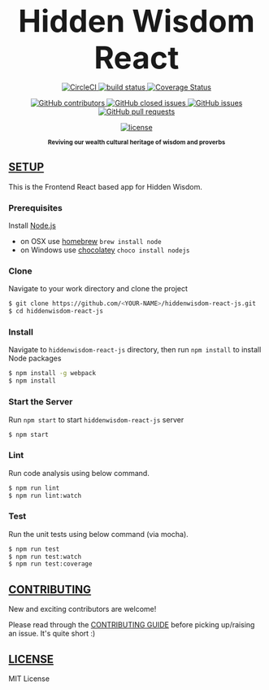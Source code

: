 <p align="center">
  <strong style="font-size: 60px">Hidden Wisdom React</strong>
</p>
<p align="center">
    <a href="https://circleci.com/gh/lagos-devs/hiddenwisdom-react-js/tree/master">
        <img src="https://circleci.com/gh/lagos-devs/hiddenwisdom-react-js/tree/master.svg?style=svg"
             alt="CircleCI">
    </a>
    <a href="http://waffle.io/lagos-devs/hiddenwisdom-api">
        <img src="https://badge.waffle.io/lagos-devs/hiddenwisdom-react-js.svg?label=ready&title=Ready"
             alt="build status">
    </a>
    <a href="https://coveralls.io/github/lagos-devs/hiddenwisdom-react-js?branch=master">
        <img src="https://coveralls.io/repos/github/lagos-devs/hiddenwisdom-react-js/badge.svg?branch=master"
             alt="Coverage Status">
    </a>
</p>
<p align="center">
    <a href="https://github.com/lagos-devs/hiddenwisdom-react-js/graphs/contributors">
        <img src="https://img.shields.io/github/contributors/lagos-devs/hiddenwisdom-react-js.svg?maxAge=2592000?style=plastic"
             alt="GitHub contributors">
    </a>
    <a href="https://github.com/lagos-devs/hiddenwisdom-react-js/issues?q=is%3Aissue+is%3Aclosed">
        <img src="https://img.shields.io/github/issues-closed/lagos-devs/hiddenwisdom-react-js.svg?maxAge=2592000?style=plastic"
             alt="GitHub closed issues">
    </a>
    <a href="https://github.com/lagos-devs/hiddenwisdom-react-js/issues">
        <img src="https://img.shields.io/github/issues/lagos-devs/hiddenwisdom-react-js.svg?maxAge=2592000"
             alt="GitHub issues">
    </a>
    <a href="https://github.com/lagos-devs/hiddenwisdom-react-js/pulls">
        <img src="https://img.shields.io/github/issues-pr/lagos-devs/hiddenwisdom-react-js.svg?maxAge=2592000?style=plastic"
             alt="GitHub pull requests">
    </a>
</p>
<p align="center">
    <a href="https://github.com/lagos-devs/hiddenwisdom-react-js/blob/develop/LICENSE">
        <img src="https://img.shields.io/github/license/mashape/apistatus.svg?maxAge=2592000?style=plastic"
             alt="license">
    </a>
</p>
<p align="center"><sup><strong>Reviving our wealth cultural heritage of wisdom and proverbs</strong></sup></p>


## [SETUP]()
This is the Frontend React based app for Hidden Wisdom.

### Prerequisites

Install [Node.js](http://nodejs.org)
 - on OSX use [homebrew](http://brew.sh) `brew install node`
 - on Windows use [chocolatey](https://chocolatey.org/) `choco install nodejs`

### Clone

Navigate to your work directory and clone the project
```bash
$ git clone https://github.com/<YOUR-NAME>/hiddenwisdom-react-js.git
$ cd hiddenwisdom-react-js
```

### Install

Navigate to `hiddenwisdom-react-js` directory, then run `npm install` to install Node packages
```bash
$ npm install -g webpack
$ npm install
```

### Start the Server

Run `npm start` to start `hiddenwisdom-react-js` server
```bash
$ npm start
```

### Lint

Run code analysis using below command.
```bash
$ npm run lint
$ npm run lint:watch
```

### Test

Run the unit tests using below command (via mocha).
```bash
$ npm run test
$ npm run test:watch
$ npm run test:coverage
```


## [CONTRIBUTING](CONTRIBUTING.md)

New and exciting contributors are welcome!

Please read through the [CONTRIBUTING GUIDE](https://github.com/lagos-devs/hiddenwisdom-react-js/blob/develop/CONTRIBUTING.md) before picking up/raising an issue. It's quite short :)


## [LICENSE](LICENSE)

MIT License
